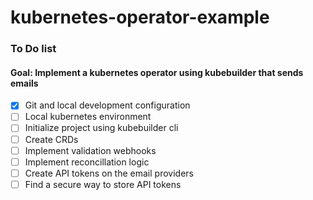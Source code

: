 # kubernetes-operator-example

### To Do list
#### Goal: Implement a kubernetes operator using kubebuilder that sends emails 

- [x] Git and local development configuration 
- [ ] Local kubernetes environment
- [ ] Initialize project using kubebuilder cli 
- [ ] Create CRDs 
- [ ] Implement validation webhooks 
- [ ] Implement reconcillation logic 
- [ ] Create API tokens on the email providers 
- [ ] Find a secure way to store API tokens 